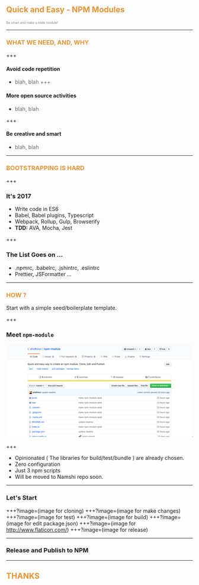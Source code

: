 ##  <span style="color: #e49436;">Quick and Easy -  NPM Modules</span>
<div style="color:grey;font-size: 0.6em">
Be smart and make a node module!
</div>

---

### <span style="color: #e49436; text-transform: none">WHAT WE NEED, AND, WHY</span>

+++
#### Avoid code repetition
- <span style="color: #666666">blah, blah<span>
+++
#### More open source activities
- <span style="color: #666666">blah, blah<span>

+++
#### Be creative and smart
- <span style="color: #666666">blah, blah<span>

---

### <span style="color: #e49436; text-transform: none">BOOTSTRAPPING IS HARD</span>

+++
### It's 2017
  - Write code in ES6
  - Babel, Babel plugins, Typescript
  - Webpack, Rollup, Gulp, Browserify 
  - **TDD:** AVA, Mocha, Jest

+++ 
### The List Goes on ...
  - .npmrc, .babelrc, .jshintrc, .eslintrc
  - Prettier, JSFormatter ... 

---

### <span style="color: #e49436; text-transform: none">HOW ?</span>

Start with a simple seed/boilerplate template.

+++
### Meet `npm-module`
![npm-module](assets/npm-module.png)

+++
- Opinionated ( The libraries for build/test/bundle ) are already chosen.
- Zero configuration
- Just 3 npm scripts
- Will be moved to Namshi repo soon.

---
### Let's Start

+++?image=(image for cloning)
+++?image=(image for make changes)
+++?image=(image for test)
+++?image=(image for build)
+++?image=(image for edit package.json)
+++?image=(image for http://www.flaticon.com/)
+++?image=(image for release)

---
### Release and Publish to NPM

---

## <span style="color: #e49436; text-transform: none">THANKS</span>